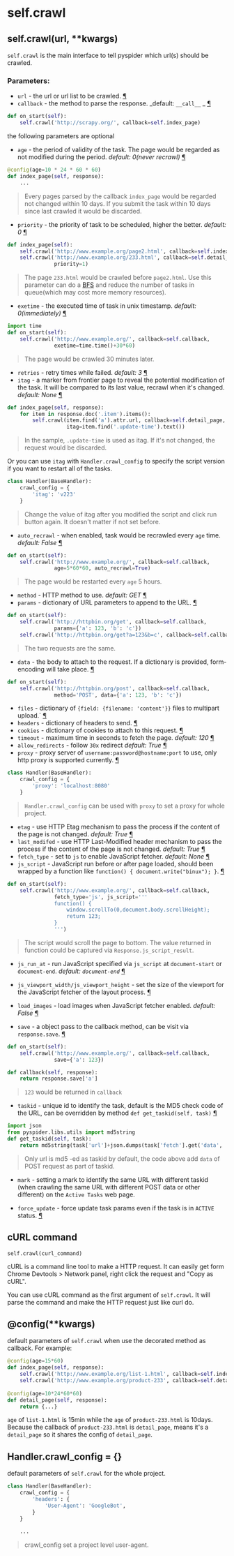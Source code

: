 self.crawl
===========

self.crawl(url, **kwargs)
-------------------------

`self.crawl` is the main interface to tell pyspider which url(s) should be crawled.

### Parameters:

* `url` - the url or url list to be crawled. <a name="url" href="#url">¶</a>
* `callback` - the method to parse the response. _default: `__call__` _  <a name="callback" href="#callback">¶</a>

```python
def on_start(self):
    self.crawl('http://scrapy.org/', callback=self.index_page)
```

the following parameters are optional

* `age` - the period of validity of the task. The page would be regarded as not modified during the period. _default: 0(never recrawl)_ <a name="age" href="#age">¶</a>

```python
@config(age=10 * 24 * 60 * 60)
def index_page(self, response):
    ...
```
> Every pages parsed by the callback `index_page` would be regarded not changed within 10 days. If you submit the task within 10 days since last crawled it would be discarded.

* `priority` - the priority of task to be scheduled, higher the better. _default: 0_ <a name="priority" href="#priority">¶</a>

```python
def index_page(self):
    self.crawl('http://www.example.org/page2.html', callback=self.index_page)
    self.crawl('http://www.example.org/233.html', callback=self.detail_page,
               priority=1)
```
> The page `233.html` would be crawled before `page2.html`. Use this parameter can do a [BFS](http://en.wikipedia.org/wiki/Breadth-first_search) and reduce the number of tasks in queue(which may cost more memory resources).

* `exetime` - the executed time of task in unix timestamp. _default: 0(immediately)_ <a name="exetime" href="#exetime">¶</a>

```python
import time
def on_start(self):
    self.crawl('http://www.example.org/', callback=self.callback,
               exetime=time.time()+30*60)
```
> The page would be crawled 30 minutes later.

* `retries` - retry times while failed. _default: 3_ <a name="retries" href="#retries">¶</a>
* `itag` - a marker from frontier page to reveal the potential modification of the task. It will be compared to its last value, recrawl when it's changed. _default: None_ <a name="itag" href="#itag">¶</a>

```python
def index_page(self, response):
    for item in response.doc('.item').items():
        self.crawl(item.find('a').attr.url, callback=self.detail_page,
                   itag=item.find('.update-time').text())
```
> In the sample, `.update-time` is used as itag. If it's not changed, the request would be discarded.

Or you can use `itag` with `Handler.crawl_config` to specify the script version if you want to restart all of the tasks.

```python
class Handler(BaseHandler):
    crawl_config = {
        'itag': 'v223'
    }
```
> Change the value of itag after you modified the script and click run button again. It doesn't matter if not set before. 

* `auto_recrawl` - when enabled, task would be recrawled every `age` time. _default: False_ <a name="auto_recrawl" href="#auto_recrawl">¶</a>

```python
def on_start(self):
    self.crawl('http://www.example.org/', callback=self.callback,
               age=5*60*60, auto_recrawl=True)
```
> The page would be restarted every `age` 5 hours.

* `method` - HTTP method to use. _default: GET_ <a name="method" href="#method">¶</a>
* `params` - dictionary of URL parameters to append to the URL. <a name="params" href="#params">¶</a>

```python
def on_start(self):
    self.crawl('http://httpbin.org/get', callback=self.callback,
               params={'a': 123, 'b': 'c'})
    self.crawl('http://httpbin.org/get?a=123&b=c', callback=self.callback)
```
> The two requests are the same.

* `data` - the body to attach to the request. If a dictionary is provided, form-encoding will take place. <a name="data" href="#data">¶</a>

```python
def on_start(self):
    self.crawl('http://httpbin.org/post', callback=self.callback,
               method='POST', data={'a': 123, 'b': 'c'})
```

* `files` - dictionary of `{field: {filename: 'content'}}` files to multipart upload.` <a name="files" href="#files">¶</a>
* `headers` - dictionary of headers to send. <a name="headers" href="#headers">¶</a>
* `cookies` - dictionary of cookies to attach to this request. <a name="cookies" href="#cookies">¶</a>
* `timeout` - maximum time in seconds to fetch the page. _default: 120_ <a name="timeout" href="#timeout">¶</a>
* `allow_redirects` - follow `30x` redirect _default: True_ <a name="allow_redirects" href="#allow_redirects">¶</a>
* `proxy` - proxy server of `username:password@hostname:port` to use, only http proxy is supported currently. <a name="proxy" href="#proxy">¶</a>

```python
class Handler(BaseHandler):
    crawl_config = {
        'proxy': 'localhost:8080'
    }
```
> `Handler.crawl_config` can be used with `proxy` to set a proxy for whole project.

* `etag` - use HTTP Etag mechanism to pass the process if the content of the page is not changed. _default: True_ <a name="etag" href="#etag">¶</a>
* `last_modifed` - use HTTP Last-Modified header mechanism to pass the process if the content of the page is not changed. _default: True_ <a name="last_modifed" href="#last_modifed">¶</a>
* `fetch_type` - set to `js` to enable JavaScript fetcher. _default: None_ <a name="fetch_type" href="#fetch_type">¶</a>
* `js_script` - JavaScript run before or after page loaded, should been wrapped by a function like `function() { document.write("binux"); }`. <a name="js_script" href="#js_script">¶</a>


```python
def on_start(self):
    self.crawl('http://www.example.org/', callback=self.callback,
               fetch_type='js', js_script='''
               function() {
                   window.scrollTo(0,document.body.scrollHeight);
                   return 123;
               }
               ''')
```
> The script would scroll the page to bottom. The value returned in function could be captured via `Response.js_script_result`.

* `js_run_at` - run JavaScript specified via `js_script` at `document-start` or `document-end`. _default: `document-end`_ <a name="js_run_at" href="#js_run_at">¶</a>

* `js_viewport_width/js_viewport_height` - set the size of the viewport for the JavaScript fetcher of the layout process. <a name="js_viewport_width"><a name="js_viewport_height" href="#js_viewport_height">¶</a></a>

* `load_images` - load images when JavaScript fetcher enabled. _default: False_ <a name="load_images" href="#load_images">¶</a>

* `save` - a object pass to the callback method, can be visit via `response.save`. <a name="save" href="#save">¶</a>


```python
def on_start(self):
    self.crawl('http://www.example.org/', callback=self.callback,
               save={'a': 123})

def callback(self, response):
    return response.save['a']
```
> `123` would be returned in `callback`

* `taskid` - unique id to identify the task, default is the MD5 check code of the URL, can be overridden by method `def get_taskid(self, task)` <a name="taskid" href="#taskid">¶</a>

```python
import json
from pyspider.libs.utils import md5string
def get_taskid(self, task):
    return md5string(task['url']+json.dumps(task['fetch'].get('data', '')))
```
> Only url is md5 -ed as taskid by default, the code above add `data` of POST request as part of taskid.

* `mark` - setting a mark to identify the same URL with different taskid (when crawling the same URL with different POST data or other different) on the `Active Tasks` web page.

* `force_update` - force update task params even if the task is in `ACTIVE` status. <a name="force_update" href="#force_update">¶</a>

cURL command
------------

`self.crawl(curl_command)`

cURL is a command line tool to make a HTTP request. It can easily get form Chrome Devtools > Network panel,  right click the request and "Copy as cURL".

You can use cURL command as the first argument of `self.crawl`. It will parse the command and make the HTTP request just like curl do.

@config(**kwargs)
-----------------
default parameters of `self.crawl` when use the decorated method as callback. For example:

```python
@config(age=15*60)
def index_page(self, response):
    self.crawl('http://www.example.org/list-1.html', callback=self.index_page)
    self.crawl('http://www.example.org/product-233', callback=self.detail_page)
    
@config(age=10*24*60*60)
def detail_page(self, response):
    return {...}
```

`age` of `list-1.html` is 15min while the `age` of `product-233.html` is 10days. Because the callback of `product-233.html` is `detail_page`, means it's a `detail_page` so it shares the config of `detail_page`.

Handler.crawl_config = {}
-------------------------
default parameters of `self.crawl` for the whole project. 

```python
class Handler(BaseHandler):
    crawl_config = {
        'headers': {
            'User-Agent': 'GoogleBot',
        }
    }
    
    ...
```
> crawl_config set a project level user-agent.


